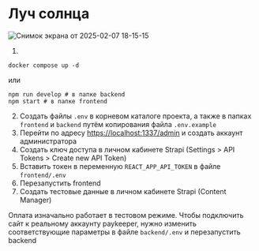 # Луч солнца
![Снимок экрана от 2025-02-07 18-15-15](https://github.com/user-attachments/assets/a1ac1aef-6960-428d-aabb-2bb80a80351b)

1)
```
docker compose up -d
```
или
```
npm run develop # в папке backend
npm start # в папке frontend
```
2) Создать файлы `.env` в корневом каталоге проекта, а также в папках `frontend` и `backend` путём копирования файла `.env.example`
3) Перейти по адресу [https://localhost:1337/admin](http://localhost:1337/admin) и создать аккаунт администратора
4) Создать ключ доступа в личном кабинете Strapi (Settings > API Tokens > Create new API Token)
5) Вставить токен в переменную `REACT_APP_API_TOKEN` в файле `frontend/.env`
6) Перезапустить frontend
7) Создать тестовые данные в личном кабинете Strapi (Content Manager)

Оплата изначально работает в тестовом режиме. Чтобы подключить сайт к реальному аккаунту paykeeper, нужно изменить соответствующие параметры в файле `backend/.env` и перезапустить backend
